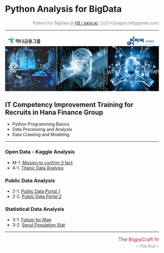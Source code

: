 
# Python Analysis for BigData

<div align='right'><font size=2 color='gray'>Python For BigData @ <font color='blue'><a href='https://www.facebook.com/jskim.kr'>FB / jskim.kr</a></font>, [김진수](bigpycraft@gmail.com)</font></div>
<hr>

<img src="../images/img_front_readme.png">

## IT Competency Improvement Training for Recruits in Hana Finance Group
- Python Programming Basics
- Data Processing and Analysis
- Data Crawling and Modeling

<hr>

### Open Data - Kaggle Analysis
- M-1. [Mission to confirm 3 fact                   ][bda-M1]
- A-1. [Titanic Data Analysis                       ][bda-12]

### Public Data Analysis
- 2-1. [Public Data Portal 1                        ][bda-21]
- 2-2. [Public Data Portal 2                        ][bda-22]

### Statistical Data Analysis
- 3-1. [Folium for Map                              ][bda-32]
- 3-2. [Seoul Population Stat                       ][bda-33]


[bda-M1]:  https://htmlpreview.github.io/?https://github.com/bigpycraft/ict19apr-hanafin/blob/master/section-C/html/PD_DA_310_Kaggle_Stat_Visualize___Mission.html          "Go bda-M1"
[bda-11]:  https://htmlpreview.github.io/?https://github.com/bigpycraft/ict19apr-hanafin/blob/master/section-C/html/PD_DA_311_Kaggle_Stat_Visualize.html                    "Go bda-11"
[bda-12]:  https://htmlpreview.github.io/?https://github.com/bigpycraft/ict19apr-hanafin/blob/master/section-C/html/PD_DA_312_Kaggle_Titanic_ver3.html                      "Go bda-12"
[bda-M2]:  https://htmlpreview.github.io/?https://github.com/bigpycraft/ict19apr-hanafin/blob/master/section-C/html/PD_DA_323_DataGoKr_CCTV현황_in2017___Mission.html       "Go bda-M2"
[bda-21]:  https://htmlpreview.github.io/?https://github.com/bigpycraft/ict19apr-hanafin/blob/master/section-C/html/PD_DA_321_DataGoKr_노화빌딩.html                        "Go bda-21"
[bda-22]:  https://htmlpreview.github.io/?https://github.com/bigpycraft/ict19apr-hanafin/blob/master/section-C/html/PD_DA_322_DataGoKr_범죄발생.html                        "Go bda-22"
[bda-23]:  https://htmlpreview.github.io/?https://github.com/bigpycraft/ict19apr-hanafin/blob/master/section-C/html/PD_DA_323_DataGoKr_CCTV현황_in2017_ver2.html            "Go bda-23"
[bda-31]:  https://htmlpreview.github.io/?https://github.com/bigpycraft/ict19apr-hanafin/blob/master/section-C/html/PD_DA_331_OpenGov_Seoul_CCTV_in2018_ver3.html           "Go bda-31"
[bda-32]:  https://htmlpreview.github.io/?https://github.com/bigpycraft/ict19apr-hanafin/blob/master/section-C/html/PD_DA_332_Folium_for_Map_ver2.html                      "Go bda-32"
[bda-33]:  https://htmlpreview.github.io/?https://github.com/bigpycraft/ict19apr-hanafin/blob/master/section-C/html/PD_DA_333_Seoul_Population_18_3Q.html                   "Go bda-33"


<hr>
<marquee><font size=3 color='brown'>The BigpyCraft find the information to design valuable society with Technology & Craft.</font></marquee>
<div align='right'><font size=2 color='gray'> &lt; The End &gt; </font></div>
